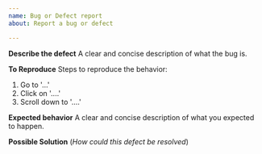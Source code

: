 ```yaml
---
name: Bug or Defect report
about: Report a bug or defect

---
```


**Describe the defect**
A clear and concise description of what the bug is.

**To Reproduce**
Steps to reproduce the behavior:
1. Go to '...'
2. Click on '....'
3. Scroll down to '....'

**Expected behavior**
A clear and concise description of what you expected to happen.

**Possible Solution**
(_How could this defect be resolved_)
